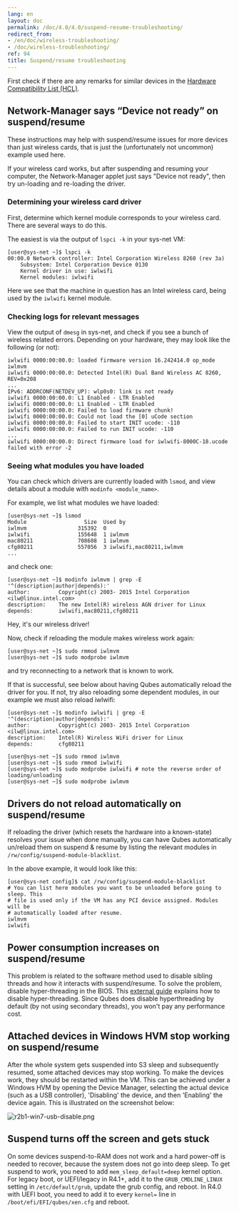 ```yaml
---
lang: en
layout: doc
permalink: /doc/4.0/4.0/suspend-resume-troubleshooting/
redirect_from:
- /en/doc/wireless-troubleshooting/
- /doc/wireless-troubleshooting/
ref: 94
title: Suspend/resume troubleshooting
---
```


First check if there are any remarks for similar devices in the [Hardware
Compatibility List (HCL)](/hcl/).

## Network-Manager says “Device not ready” on suspend/resume 

These instructions may help with suspend/resume issues for more devices than just wireless cards, that is just the (unfortunately not uncommon) example used here.

If your wireless card works, but after suspending and resuming your computer, the Network-Manager applet just says "Device not ready", then try un-loading and re-loading the driver.

### Determining your wireless card driver 

First, determine which kernel module corresponds to your wireless card. There are several ways to do this.

The easiest is via the output of `lspci -k` in your sys-net VM:

~~~
[user@sys-net ~]$ lspci -k
00:00.0 Network controller: Intel Corporation Wireless 8260 (rev 3a)
    Subsystem: Intel Corporation Device 0130
    Kernel driver in use: iwlwifi
    Kernel modules: iwlwifi
~~~

Here we see that the machine in question has an Intel wireless card, being used by the `iwlwifi` kernel module.

### Checking logs for relevant messages 

View the output of `dmesg` in sys-net, and check if you see a bunch of wireless related errors. Depending on your hardware, they may look like the following (or not):

~~~
iwlwifi 0000:00:00.0: loaded firmware version 16.242414.0 op_mode iwlmvm
iwlwifi 0000:00:00.0: Detected Intel(R) Dual Band Wireless AC 8260, REV=0x208
...
IPv6: ADDRCONF(NETDEV_UP): wlp0s0: link is not ready
iwlwifi 0000:00:00.0: L1 Enabled - LTR Enabled
iwlwifi 0000:00:00.0: L1 Enabled - LTR Enabled
iwlwifi 0000:00:00.0: Failed to load firmware chunk!
iwlwifi 0000:00:00.0: Could not load the [0] uCode section
iwlwifi 0000:00:00.0: Failed to start INIT ucode: -110
iwlwifi 0000:00:00.0: Failed to run INIT ucode: -110
...
iwlwifi 0000:00:00.0: Direct firmware load for iwlwifi-8000C-18.ucode failed with error -2
~~~

### Seeing what modules you have loaded

You can check which drivers are currently loaded with `lsmod`, and view details about a module with `modinfo <module_name>`.

For example, we list what modules we have loaded:

~~~
[user@sys-net ~]$ lsmod
Module                  Size  Used by
iwlmvm                315392  0
iwlwifi               155648  1 iwlmvm
mac80211              708608  1 iwlmvm
cfg80211              557056  3 iwlwifi,mac80211,iwlmvm
...
~~~

and check one:

~~~
[user@sys-net ~]$ modinfo iwlmvm | grep -E '^(description|author|depends):'
author:         Copyright(c) 2003- 2015 Intel Corporation <ilw@linux.intel.com>
description:    The new Intel(R) wireless AGN driver for Linux
depends:        iwlwifi,mac80211,cfg80211
~~~

Hey, it's our wireless driver!

Now, check if reloading the module makes wireless work again:

~~~
[user@sys-net ~]$ sudo rmmod iwlmvm
[user@sys-net ~]$ sudo modprobe iwlmvm
~~~

and try reconnecting to a network that is known to work.

If that is successful, see below about having Qubes automatically reload the driver for you. If not, try also reloading some dependent modules, in our example we must also reload iwlwifi:

~~~
[user@sys-net ~]$ modinfo iwlwifi | grep -E '^(description|author|depends):'
author:         Copyright(c) 2003- 2015 Intel Corporation <ilw@linux.intel.com>
description:    Intel(R) Wireless WiFi driver for Linux
depends:        cfg80211
~~~

~~~
[user@sys-net ~]$ sudo rmmod iwlmvm
[user@sys-net ~]$ sudo rmmod iwlwifi
[user@sys-net ~]$ sudo modprobe iwlwifi # note the reverse order of loading/unloading
[user@sys-net ~]$ sudo modprobe iwlmvm
~~~

## Drivers do not reload automatically on suspend/resume 

If reloading the driver (which resets the hardware into a known-state) resolves your issue when done manually, you can have Qubes automatically un/reload them on suspend & resume by listing the relevant modules in `/rw/config/suspend-module-blacklist`.

In the above example, it would look like this:

~~~
[user@sys-net config]$ cat /rw/config/suspend-module-blacklist
# You can list here modules you want to be unloaded before going to sleep. This
# file is used only if the VM has any PCI device assigned. Modules will be
# automatically loaded after resume.
iwlmvm
iwlwifi
~~~

## Power consumption increases on suspend/resume 

This problem is related to the software method used to disable sibling threads and how it interacts with suspend/resume. 
To solve the problem, disable hyper-threading in the BIOS. This [external guide](https://www.pcmag.com/news/how-to-disable-hyperthreading) explains how to disable hyper-threading. 
Since Qubes does disable hyperthreading by default (by not using secondary threads), you won't pay any performance cost.

## Attached devices in Windows HVM stop working on suspend/resume 

After the whole system gets suspended into S3 sleep and subsequently resumed, some attached devices may stop working. To make the devices work, they should be restarted within the VM.
This can be achieved under a Windows HVM by opening the Device Manager, selecting the actual device (such as a USB controller), 'Disabling' the device, and then 'Enabling' the device again.
This is illustrated on the screenshot below:

![r2b1-win7-usb-disable.png](/attachment/doc/r2b1-win7-usb-disable.png)

## Suspend turns off the screen and gets stuck

On some devices suspend-to-RAM does not work and a hard power-off is needed to
recover, because the system does not go into deep sleep. To get suspend to
work, you need to add `mem_sleep_default=deep` kernel option. For legacy boot,
or UEFI/legacy in R4.1+, add it to the `GRUB_CMDLINE_LINUX` setting in
`/etc/default/grub`, update the grub config, and reboot. In R4.0 with UEFI
boot, you need to add it to every `kernel=` line in
`/boot/efi/EFI/qubes/xen.cfg` and reboot.
